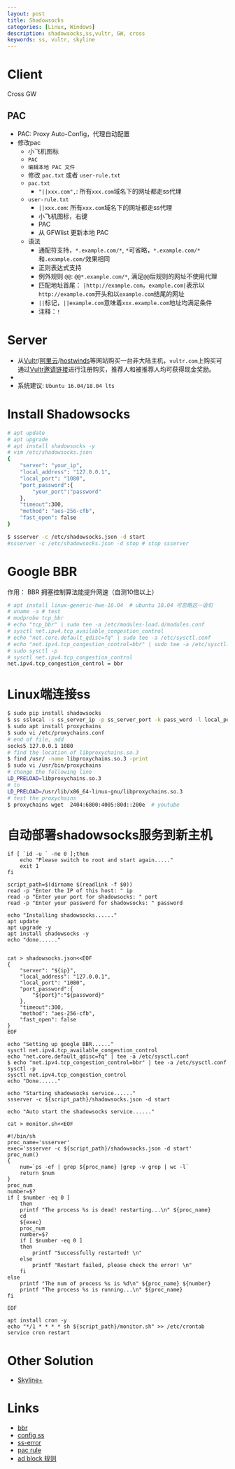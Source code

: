 ```yaml
---
layout: post
title: Shadowsocks
categories: [Linux, Windows]
description: shadowsocks,ss,vultr, GW, cross
keywords: ss, vultr, skyline
---
```


# Client
Cross GW

## PAC
- PAC: Proxy Auto-Config，代理自动配置
- 修改pac
  - 小飞机图标
  - `PAC` 
  - `编辑本地 PAC 文件`
  - 修改 `pac.txt` 或者 `user-rule.txt`
  - `pac.txt`
    - `"||xxx.com",`: 所有`xxx.com`域名下的网址都走ss代理
  - `user-rule.txt`
    - `||xxx.com`: 所有`xxx.com`域名下的网址都走ss代理
	- 小飞机图标，右键
	- PAC
	- 从 GFWlist 更新本地 PAC
  - 语法
    - 通配符支持，`*.example.com/*`, `*`可省略，`*.example.com/*`和`.example.com/`效果相同
	- 正则表达式支持
	- 例外规则 `@@`: `@@*.example.com/*`, 满足`@@`后规则的网址不使用代理
	- 匹配地址首尾： `|http://example.com`，`example.com|`表示以`http://example.com`开头和以`example.com`结尾的网址
	- `||`标记，`||example.com`意味着`xxx.example.com`地址均满足条件
	- 注释：`!`


# Server

- 从[Vultr](Vultr.com)/[阿里云](https://www.aliyun.com/)/[hostwinds](https://clients.hostwinds.com/cloud/instance_details.php?serviceid=525938)等网站购买一台非大陆主机，`vultr.com`上购买可通过[Vultr邀请链接](https://www.vultr.com/?ref=7079583)进行注册购买，推荐人和被推荐人均可获得现金奖励。
- 
- 系统建议: `Ubuntu 16.04/18.04 lts`

# Install Shadowsocks 


```bash
# apt update 
# apt upgrade
# apt install shadowsocks -y
# vim /etc/shadowsocks.json
{
	"server": "your_ip",
	"local_address": "127.0.0.1",
	"local_port": "1080",
	"port_password":{
		"your_port":"password"
	},
	"timeout":300,
	"method": "aes-256-cfb",
	"fast_open": false
}

$ ssserver -c /etc/shadowsocks.json -d start
#ssserver -c /etc/shadowsocks.json -d stop # stop ssserver
```

# Google BBR

作用： BBR 拥塞控制算法能提升网速（自测10倍以上）

```bash
# apt install linux-generic-hwe-16.04  # ubuntu 18.04 可忽略这一语句
# uname -a # test 
# modprobe tcp_bbr
# echo "tcp_bbr" | sudo tee -a /etc/modules-load.d/modules.conf
# sysctl net.ipv4.tcp_available_congestion_control
# echo "net.core.default_qdisc=fq" | sudo tee -a /etc/sysctl.conf
# echo "net.ipv4.tcp_congestion_control=bbr" | sudo tee -a /etc/sysctl.conf
# sudo sysctl -p
# sysctl net.ipv4.tcp_congestion_control
net.ipv4.tcp_congestion_control = bbr
```

# Linux端连接ss
```bash
$ sudo pip install shadowsocks
$ ss sslocal -s ss_server_ip -p ss_server_port -k pass_word -l local_port -t timeout_time -m encryption_method
$ sudo apt install proxychains
$ sudo vi /etc/proxychains.conf 
# end of file, add
socks5 127.0.0.1 1080
# find the location of libproxychains.so.3
$ find /usr/ -name libproxychains.so.3 -print
$ sudo vi /usr/bin/proxychains
# change the following line 
LD_PRELOAD=libproxychains.so.3
# to 
LD_PRELOAD=/usr/lib/x86_64-linux-gnu/libproxychains.so.3
# test the proxychains
$ proxychains wget  2404:6800:4005:80d::200e  # youtube
```

# 自动部署shadowsocks服务到新主机

```shell
if [ `id -u ` -ne 0 ];then
    echo "Please switch to root and start again....."
    exit 1
fi

script_path=$(dirname $(readlink -f $0))
read -p "Enter the IP of this host: " ip
read -p "Enter your port for shadowsocks: " port 
read -p "Enter your password for shadowsocks: " password

echo "Installing shadowsocks......"
apt update 
apt upgrade -y
apt install shadowsocks -y
echo "done......"


cat > shadowsocks.json<<EOF
{
	"server": "${ip}",
	"local_address": "127.0.0.1",
	"local_port": "1080",
	"port_password":{
		"${port}":"${password}"
	},
	"timeout":300,
	"method": "aes-256-cfb",
	"fast_open": false
}
EOF

echo "Setting up google BBR......"
sysctl net.ipv4.tcp_available_congestion_control
echo "net.core.default_qdisc=fq" | tee -a /etc/sysctl.conf
$ echo "net.ipv4.tcp_congestion_control=bbr" | tee -a /etc/sysctl.conf
sysctl -p
sysctl net.ipv4.tcp_congestion_control
echo "Done......"

echo "Starting shadowsocks service......"
ssserver -c ${script_path}/shadowsocks.json -d start

echo "Auto start the shadowsocks service......"

cat > monitor.sh<<EOF

#!/bin/sh 
proc_name='ssserver'
exec='ssserver -c ${script_path}/shadowsocks.json -d start'
proc_num()
{
	num=`ps -ef | grep ${proc_name} |grep -v grep | wc -l`
	return $num
}
proc_num
number=$?
if [ $number -eq 0 ]
	then 
	printf "The process %s is dead! restarting...\n" ${proc_name}
	cd 
	${exec}
	proc_num
	number=$?
	if [ $number -eq 0 ]
	then
		printf "Successfully restarted! \n"
	else
		printf "Restart failed, please check the error! \n"
	fi
else
	printf "The num of process %s is %d\n" ${proc_name} ${number} 
	printf "The process %s is running...\n" ${proc_name}
fi

EOF

apt install cron -y
echo "*/1 * * * * sh ${script_path}/monitor.sh" >> /etc/crontab
service cron restart
```

# Other Solution

- [Skyline+](tskyline.plus/desktop.html)

# Links
- [bbr](https://imtx.me/archives/2379.html)
- [config ss](http://blog.csdn.net/zhzh402/article/details/78473216)
- [ss-error](https://blog.csdn.net/blackfrog_unique/article/details/60320737)
- [pac rule](https://www.cnblogs.com/edward2013/p/5560836.html)
- [ad block 规则](https://adblockplus.org/en/filter-cheatsheet)
